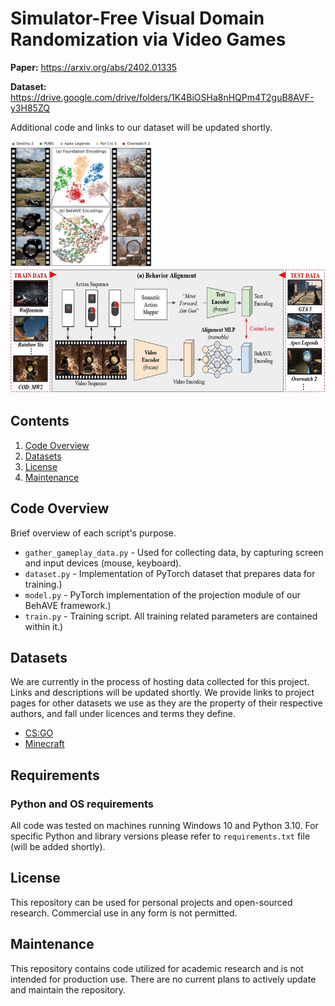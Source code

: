 # Simulator-Free Visual Domain Randomization via Video Games 
**Paper:** https://arxiv.org/abs/2402.01335

**Dataset:** https://drive.google.com/drive/folders/1K4BiOSHa8nHQPm4T2guB8AVF-y3H85ZQ

Additional code and links to our dataset will be updated shortly.

<img height="200" src="assets/figure1.jpg">
<img height="200" src="assets/figure2.jpg">

## Contents

1. [Code Overview](#code-overview)
2. [Datasets](#datasets)
3. [License](#license)
4. [Maintenance](#maintenance)


## Code Overview

Brief overview of each script's purpose.

- `gather_gameplay_data.py` - Used for collecting data, by capturing screen and input devices (mouse, keyboard).
- `dataset.py` - Implementation of PyTorch dataset that prepares data for training.)
- `model.py` - PyTorch implementation of the projection module of our BehAVE framework.)
- `train.py` - Training script. All training related parameters are contained within it.)


## Datasets

We are currently in the process of hosting data collected for this project. Links and descriptions will be updated shortly.
We provide links to project pages for other datasets we use as they are the property of their respective authors, and fall under licences and terms they define.
- [CS:GO](https://github.com/TeaPearce/Counter-Strike_Behavioural_Cloning)
- [Minecraft](https://github.com/openai/Video-Pre-Training)

## Requirements

### Python and OS requirements
All code was tested on machines running Windows 10 and Python 3.10. For specific Python and library versions please refer to `requirements.txt` file (will be added shortly).

## License
This repository can be used for personal projects and open-sourced research. Commercial use in any form is not permitted.

## Maintenance
This repository contains code utilized for academic research and is not intended for production use. 
There are no current plans to actively update and maintain the repository.

